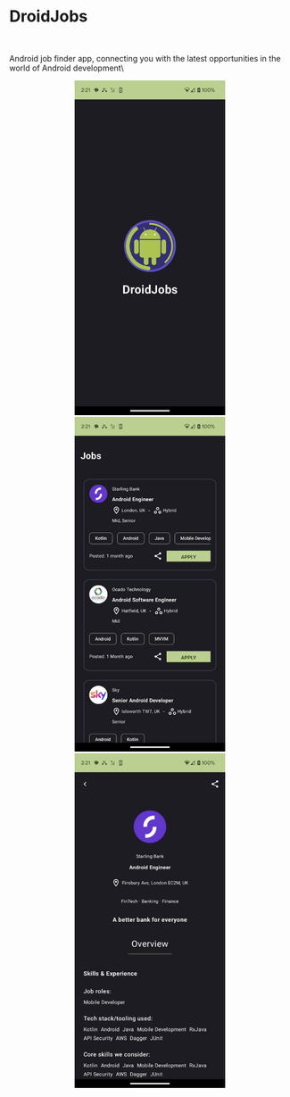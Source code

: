 <h1>DroidJobs</h1><br>

Android job finder app, connecting you with the latest opportunities in the world of Android development\


<p align="center">
  <img src="readme_images/splash.png" height=600>
  <img src="readme_images/jobs.png" height=600>
  <img src="readme_images/job-detail.png" height=600>
</p>
